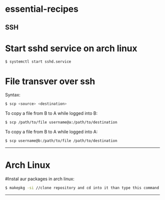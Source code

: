 # essential-recipes


## SSH

# Start sshd service on arch linux
```bash
$ systemctl start sshd.service
```
# File transver over ssh

Syntax:

```bash
$ scp <source> <destination>
```

To copy a file from B to A while logged into B:

```bash
$ scp /path/to/file username@a:/path/to/destination
```

To copy a file from B to A while logged into A:

```bash
$ scp username@b:/path/to/file /path/to/destination
```
---------------------------------------------------------------------
# Arch Linux

#Instal aur packages in arch linux:

```bash
$ makepkg -si //clone repository and cd into it than type this command
```
----------------------------------------------------------------------


